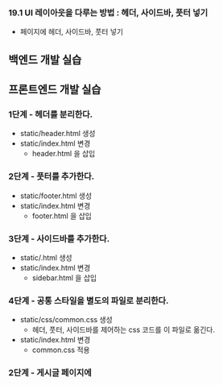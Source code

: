 ### 19.1 UI 레이아웃을 다루는 방법 : 헤더, 사이드바, 풋터 넣기

- 페이지에 헤더, 사이드바, 풋터 넣기

## 백엔드 개발 실습


## 프론트엔드 개발 실습

### 1단계 - 헤더를 분리한다.

- static/header.html 생성
- static/index.html 변경
  - header.html 을 삽입

### 2단계 - 풋터를 추가한다.

- static/footer.html 생성
- static/index.html 변경
  - footer.html 을 삽입

### 3단계 - 사이드바를 추가한다.

- static/.html 생성
- static/index.html 변경
  - sidebar.html 을 삽입

### 4단계 - 공통 스타일을 별도의 파일로 분리한다.

- static/css/common.css 생성
  - 헤더, 풋터, 사이드바를 제어하는 css 코드를 이 파일로 옮긴다.
- static/index.html 변경
  - common.css 적용


### 2단계 - 게시글 페이지에




#
